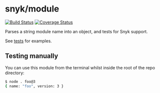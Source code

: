 # snyk/module


[![Build Status](https://travis-ci.org/Snyk/module.svg?branch=master)](https://travis-ci.org/Snyk/module) [![Coverage Status](https://coveralls.io/repos/Snyk/module/badge.svg?branch=master&service=github)](https://coveralls.io/github/Snyk/module?branch=develop)

Parses a string module name into an object, and tests for Snyk support.

See [tests](https://github.com/Snyk/module/blob/4a1055822a33b4294bd28e3502135e1153c06a46/test/index.test.js) for examples.

## Testing manually

You can use this module from the terminal whilst inside the root of the repo directory:

```bash
$ node . foo@3
{ name: "foo", version: 3 }
```